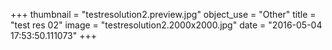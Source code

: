 +++
thumbnail = "testresolution2.preview.jpg"
object_use = "Other"
title = "test res 02"
image = "testresolution2.2000x2000.jpg"
date = "2016-05-04 17:53:50.111073"
+++
